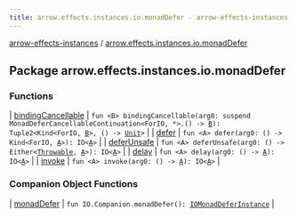 ```yaml
---
title: arrow.effects.instances.io.monadDefer - arrow-effects-instances
---
```


[arrow-effects-instances](../index.html) / [arrow.effects.instances.io.monadDefer](./index.html)

## Package arrow.effects.instances.io.monadDefer

### Functions

| [bindingCancellable](binding-cancellable.html) | `fun <B> bindingCancellable(arg0: suspend MonadDeferCancellableContinuation<ForIO, *>.() -> `[`B`](binding-cancellable.html#B)`): Tuple2<Kind<ForIO, `[`B`](binding-cancellable.html#B)`>, () -> `[`Unit`](https://kotlinlang.org/api/latest/jvm/stdlib/kotlin/-unit/index.html)`>` |
| [defer](defer.html) | `fun <A> defer(arg0: () -> Kind<ForIO, `[`A`](defer.html#A)`>): IO<`[`A`](defer.html#A)`>` |
| [deferUnsafe](defer-unsafe.html) | `fun <A> deferUnsafe(arg0: () -> Either<`[`Throwable`](https://kotlinlang.org/api/latest/jvm/stdlib/kotlin/-throwable/index.html)`, `[`A`](defer-unsafe.html#A)`>): IO<`[`A`](defer-unsafe.html#A)`>` |
| [delay](delay.html) | `fun <A> delay(arg0: () -> `[`A`](delay.html#A)`): IO<`[`A`](delay.html#A)`>` |
| [invoke](invoke.html) | `fun <A> invoke(arg0: () -> `[`A`](invoke.html#A)`): IO<`[`A`](invoke.html#A)`>` |

### Companion Object Functions

| [monadDefer](monad-defer.html) | `fun IO.Companion.monadDefer(): `[`IOMonadDeferInstance`](../arrow.effects.instances/-i-o-monad-defer-instance/index.html) |

